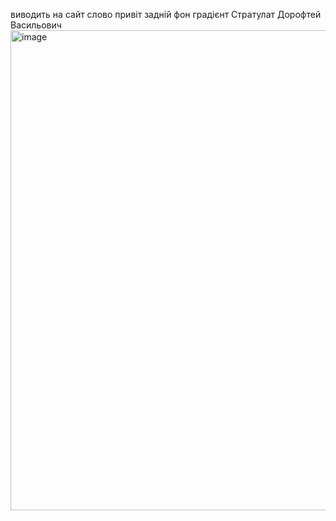 виводить на сайт слово привіт задній фон градієнт 
Стратулат Дорофтей Васильович 
<img width="1024" height="768" alt="image" src="https://github.com/user-attachments/assets/680a8a67-4cce-49da-8d06-b495c631112c" />

